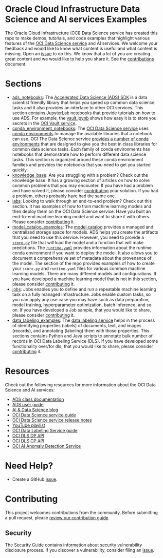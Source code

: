 Oracle Cloud Infrastructure Data Science and AI services Examples
=================================================================

The Oracle Cloud Infrastructure (OCI) Data Science service has created this repo to make demos, tutorials, and code examples that highlight various features of the [OCI Data Science service](https://www.oracle.com/data-science/cloud-infrastructure-data-science.html) and AI services. We welcome your feedback and would like to know what content is useful and what content is missing. Open an [issue](https://github.com/oracle/oci-data-science-ai-samples/issues) to do this. We know that a lot of you are creating great content and we would like to help you share it. See the [contributions](CONTRIBUTING.md) document.

# Sections

* [ads_notebooks](./ads_notebooks/): The [Accelerated Data Science (ADS) SDK](https://docs.oracle.com/en-us/iaas/tools/ads-sdk/latest/index.html) is a data scientist friendly library that helps you speed up common data science tasks and it also provides an interface to other OCI services. This section contains JupyterLab notebooks that provide tutorials on how to use ADS. For example, the [vault.ipynb](./ads_notebooks/vault.ipynb) shows how easy it is to store you secrets in the [OCI Vault service](https://docs.oracle.com/en-us/iaas/Content/KeyManagement/Concepts/keyoverview.htm).
* [conda_environment_notebooks](./conda_environment_notebooks/): The [OCI Data Science service](https://www.oracle.com/data-science/cloud-infrastructure-data-science.html) uses [conda environments](https://docs.conda.io/projects/conda/en/latest/index.html) to manage the available libraries that a notebook can use. OCI The Data Science service [provides a number of conda environments](https://docs.oracle.com/en-us/iaas/data-science/using/conda_understand_environments.htm) that are designed to give you the best in class libraries for common data science tasks. Each family of conda environments has notebooks that demonstrate how to perform different data science tasks. This section is organized around these conda environment families and provides the notebooks that you need to get you started quickly.
* [knowledge_base](./knowledge_base/): Are you struggling with a problem? Check out the knowledge base. It has a growing section of articles on how to solve common problems that you may encounter. If you have had a problem and have solved it, please consider [contributing](./CONTRIBUTING.md) your solution. If you had a problem, others probably have had the same one.
* [labs](./labs/): Looking to walk through an end-to-end problem? Check out this section. It has examples of how to train machine learning models and then deploy them on the OCI Data Science service. Have you built an end-to-end machine learning model and want to share it with others. Please consider [contributing](./CONTRIBUTING.md) it.
* [model_catalog_examples](model_catalog_examples/): The [model catalog](https://docs.oracle.com/en-us/iaas/tools/ads-sdk/latest/user_guide/modelcatalog/modelcatalog.html) provides a managed and centralized storage space for models. ADS helps you create the artifacts that you need to use this service. However, you need to provide a [`score.py`](https://docs.oracle.com/en-us/iaas/data-science/using/model_score_py.htm) file that will load the model and a function that will make predictions. The [`runtime.yaml`](https://docs.oracle.com/en-us/iaas/data-science/using/model_runtime_yaml.htm) provides information about the runtime conda environment if you want to deploy the model. It also allows you to document a comprehensive set of metadata about the provenance of the model. The section of the repo provides examples of how to create your `score.py` and `runtime.yaml` files for various common machine learning models. There are many different models and configurations. If you have developed a machine learning model that is not in this section, please consider [contributing](./CONTRIBUTING.md) it.
* [jobs](jobs/): Jobs enables you to define and run a repeatable machine learning task on a fully managed infrastructure. Jobs enable custom tasks, so you can apply any use case you may have such as data preparation, model training, hyperparameter optimization, batch inference, and so on. If you have developed a Job sample, that you would like to share, please consider [contributing](./CONTRIBUTING.md) it.
* [data_labeling_examples](data_labeling_examples/): The [data labeling service](https://docs.oracle.com/en-us/iaas/data-labeling/data-labeling/using/home.htm) helps in the process of identifying properties (labels) of documents, text, and images (records), and annotating (labeling) them with those properties. This sections contains Python and Java scripts to annotate bulk number of records in OCI Data Labeling Service (DLS). If you have developed some functionality over/for dls, that you would like to share, please consider [contributing](./CONTRIBUTING.md) it.

# Resources

Check out the following resources for more information about the OCI Data Science and AI services:

* [ADS class documentation](https://docs.oracle.com/en-us/iaas/tools/ads-sdk/latest/modules.html)
* [ADS user guide](https://docs.oracle.com/en-us/iaas/tools/ads-sdk/latest/index.html)
* [AI & Data Science blog](https://blogs.oracle.com/ai-and-datascience/)
* [OCI Data Science service guide](https://docs.oracle.com/en-us/iaas/data-science/using/data-science.htm)
* [OCI Data Science service release notes](https://docs.cloud.oracle.com/en-us/iaas/releasenotes/services/data-science/)
* [YouTube playlist](https://www.youtube.com/playlist?list=PLKCk3OyNwIzv6CWMhvqSB_8MLJIZdO80L)
* [OCI Data Labeling Service guide](https://docs.oracle.com/en-us/iaas/data-labeling/data-labeling/using/home.htm)
* [OCI DLS DP API](https://docs.oracle.com/en-us/iaas/api/#/en/datalabeling-dp/20211001/)
* [OCI DLS CP API](https://docs.oracle.com/en-us/iaas/api/#/en/datalabeling/20211001/)
* [OCI AI Anomaly Detection Service](https://www.oracle.com/artificial-intelligence/anomaly-detection/)

# Need Help?

* Create a GitHub [issue](https://github.com/oracle/oci-data-science-ai-samples/issues).

# Contributing

This project welcomes contributions from the community. Before submitting a pull request, please [review our contribution guide](./CONTRIBUTING.md).

## Security

The [Security Guide](./SECURITY.md) contains information about security vulnerability disclosure process. If you discover a vulnerability, consider filing an [issue](https://github.com/oracle/oci-data-science-ai-samples/issues).

